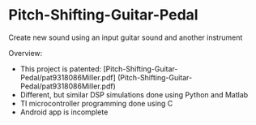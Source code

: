 # Pitch-Shifting-Guitar-Pedal
Create new sound using an input guitar sound and another instrument

Overview:
* This project is patented: [Pitch-Shifting-Guitar-Pedal/pat9318086Miller.pdf] (Pitch-Shifting-Guitar-Pedal/pat9318086Miller.pdf)
* Different, but similar DSP simulations done using Python and Matlab
* TI microcontroller programming done using C
* Android app is incomplete

